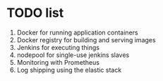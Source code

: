 # TODO list

1. Docker for running application containers
2. Docker registry for building and serving images
3. Jenkins for executing things
4. nodepool for single-use jenkins slaves
5. Monitoring with Prometheus
6. Log shipping using the elastic stack
